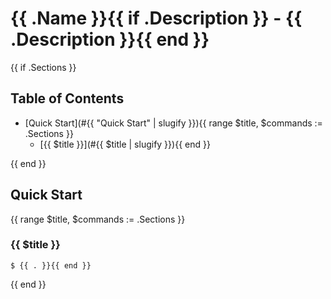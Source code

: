 # {{ .Name }}{{ if .Description }} - {{ .Description }}{{ end }}

{{ if .Sections }}
## Table of Contents

- [Quick Start](#{{ "Quick Start" | slugify }}){{ range $title, $commands := .Sections }}
    - [{{ $title }}](#{{ $title | slugify }}){{ end }}

{{ end }}
## Quick Start

{{ range $title, $commands := .Sections }}
### {{ $title }}

```console{{ range $commands }}
$ {{ . }}{{ end }}
```

{{ end }}
